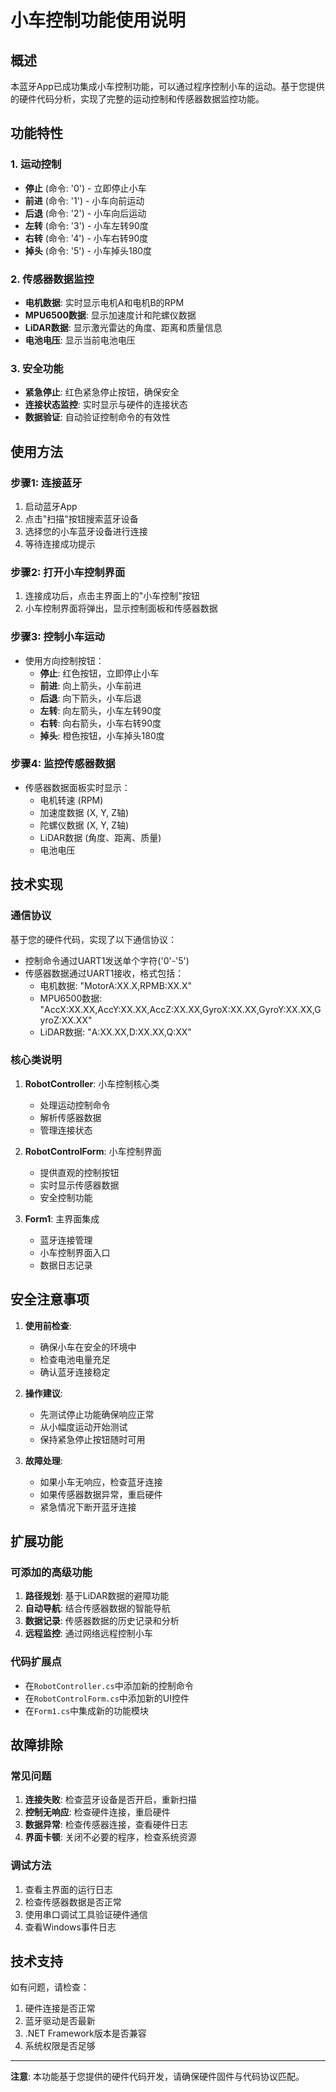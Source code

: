 # 小车控制功能使用说明

## 概述

本蓝牙App已成功集成小车控制功能，可以通过程序控制小车的运动。基于您提供的硬件代码分析，实现了完整的运动控制和传感器数据监控功能。

## 功能特性

### 1. 运动控制
- **停止** (命令: '0') - 立即停止小车
- **前进** (命令: '1') - 小车向前运动
- **后退** (命令: '2') - 小车向后运动  
- **左转** (命令: '3') - 小车左转90度
- **右转** (命令: '4') - 小车右转90度
- **掉头** (命令: '5') - 小车掉头180度

### 2. 传感器数据监控
- **电机数据**: 实时显示电机A和电机B的RPM
- **MPU6500数据**: 显示加速度计和陀螺仪数据
- **LiDAR数据**: 显示激光雷达的角度、距离和质量信息
- **电池电压**: 显示当前电池电压

### 3. 安全功能
- **紧急停止**: 红色紧急停止按钮，确保安全
- **连接状态监控**: 实时显示与硬件的连接状态
- **数据验证**: 自动验证控制命令的有效性

## 使用方法

### 步骤1: 连接蓝牙
1. 启动蓝牙App
2. 点击"扫描"按钮搜索蓝牙设备
3. 选择您的小车蓝牙设备进行连接
4. 等待连接成功提示

### 步骤2: 打开小车控制界面
1. 连接成功后，点击主界面上的"小车控制"按钮
2. 小车控制界面将弹出，显示控制面板和传感器数据

### 步骤3: 控制小车运动
- 使用方向控制按钮：
  - **停止**: 红色按钮，立即停止小车
  - **前进**: 向上箭头，小车前进
  - **后退**: 向下箭头，小车后退
  - **左转**: 向左箭头，小车左转90度
  - **右转**: 向右箭头，小车右转90度
  - **掉头**: 橙色按钮，小车掉头180度

### 步骤4: 监控传感器数据
- 传感器数据面板实时显示：
  - 电机转速 (RPM)
  - 加速度数据 (X, Y, Z轴)
  - 陀螺仪数据 (X, Y, Z轴)
  - LiDAR数据 (角度、距离、质量)
  - 电池电压

## 技术实现

### 通信协议
基于您的硬件代码，实现了以下通信协议：
- 控制命令通过UART1发送单个字符('0'-'5')
- 传感器数据通过UART1接收，格式包括：
  - 电机数据: "MotorA:XX.X,RPMB:XX.X"
  - MPU6500数据: "AccX:XX.XX,AccY:XX.XX,AccZ:XX.XX,GyroX:XX.XX,GyroY:XX.XX,GyroZ:XX.XX"
  - LiDAR数据: "A:XX.XX,D:XX.XX,Q:XX"

### 核心类说明
1. **RobotController**: 小车控制核心类
   - 处理运动控制命令
   - 解析传感器数据
   - 管理连接状态

2. **RobotControlForm**: 小车控制界面
   - 提供直观的控制按钮
   - 实时显示传感器数据
   - 安全控制功能

3. **Form1**: 主界面集成
   - 蓝牙连接管理
   - 小车控制界面入口
   - 数据日志记录

## 安全注意事项

1. **使用前检查**:
   - 确保小车在安全的环境中
   - 检查电池电量充足
   - 确认蓝牙连接稳定

2. **操作建议**:
   - 先测试停止功能确保响应正常
   - 从小幅度运动开始测试
   - 保持紧急停止按钮随时可用

3. **故障处理**:
   - 如果小车无响应，检查蓝牙连接
   - 如果传感器数据异常，重启硬件
   - 紧急情况下断开蓝牙连接

## 扩展功能

### 可添加的高级功能
1. **路径规划**: 基于LiDAR数据的避障功能
2. **自动导航**: 结合传感器数据的智能导航
3. **数据记录**: 传感器数据的历史记录和分析
4. **远程监控**: 通过网络远程控制小车

### 代码扩展点
- 在`RobotController.cs`中添加新的控制命令
- 在`RobotControlForm.cs`中添加新的UI控件
- 在`Form1.cs`中集成新的功能模块

## 故障排除

### 常见问题
1. **连接失败**: 检查蓝牙设备是否开启，重新扫描
2. **控制无响应**: 检查硬件连接，重启硬件
3. **数据异常**: 检查传感器连接，查看硬件日志
4. **界面卡顿**: 关闭不必要的程序，检查系统资源

### 调试方法
1. 查看主界面的运行日志
2. 检查传感器数据是否正常
3. 使用串口调试工具验证硬件通信
4. 查看Windows事件日志

## 技术支持

如有问题，请检查：
1. 硬件连接是否正常
2. 蓝牙驱动是否最新
3. .NET Framework版本是否兼容
4. 系统权限是否足够

---

**注意**: 本功能基于您提供的硬件代码开发，请确保硬件固件与代码协议匹配。
